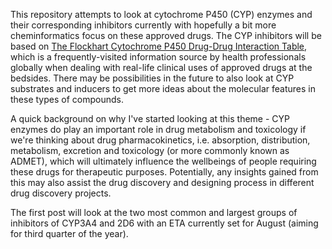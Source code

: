This repository attempts to look at cytochrome P450 (CYP) enzymes and their corresponding inhibitors currently with hopefully a bit more cheminformatics focus on these approved drugs. The CYP inhibitors will be based on [The Flockhart Cytochrome P450 Drug-Drug Interaction Table](https://drug-interactions.medicine.iu.edu/MainTable.aspx), which is a frequently-visited information source by health professionals globally when dealing with real-life clinical uses of approved drugs at the bedsides. There may be possibilities in the future to also look at CYP substrates and inducers to get more ideas about the molecular features in these types of compounds. 

A quick background on why I've started looking at this theme - CYP enzymes do play an important role in drug metabolism and toxicology if we're thinking about drug pharmacokinetics, i.e. absorption, distribution, metabolism, excretion and toxicology (or more commonly known as ADMET), which will ultimately influence the wellbeings of people requiring these drugs for therapeutic purposes. Potentially, any insights gained from this may also assist the drug discovery and designing process in different drug discovery projects. 

The first post will look at the two most common and largest groups of inhibitors of CYP3A4 and 2D6 with an ETA currently set for August (aiming for third quarter of the year).